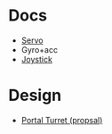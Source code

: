 # Docs
- [Servo](https://github.com/SoptikHa2/arduino-car-autopilot/blob/master/docs/servo.md)
- Gyro+acc
- [Joystick](https://github.com/SoptikHa2/arduino-car-autopilot/blob/master/docs/joystick.md)

# Design
- [Portal Turret (propsal)](https://github.com/SoptikHa2/arduino-car-autopilot/blob/master/design/portal-turret.md)
